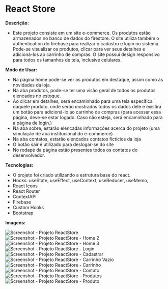# React Store

**Descrição:**
 - Este projeto consiste em um site e-commerce. Os produtos estão armazenados no banco de dados do firestore. O site utiliza também o authentication do firebase para realizar o cadastro e login no sistema. Pode-se visualizar os produtos, clicar para ver seus detalhes e adicioná-los ao carrinho de compras. O site possui design responsivo para todos os tamanhos de tela, inclusive celulares. 
 
 **Modo de Usar:**
 - Na página home pode-se ver os produtos em destaque, assim como as novidades da loja. 
 - Na aba produtos, pode-se ter uma visão geral de todos os produtos elencados no estoque.
 - Ao clicar em detalhes, será encaminhado para uma tela específica daquele produto, onde serão mostrados todos os dados dele e existirá um botão para adicioná-lo ao      carrinho de compras (para acessar essa página, deve-se estar logado. Caso não esteja, será encaminhado para a página de login.)
 - Na aba sobre, estarão elencadas informações acerca do projeto (uma simulação de aba institucional do e-commerce)
 - Na aba contatos, estarão elencados contatos fictícios da loja
 - O botão sair é utilizado para deslogar-se do site
 - No rodapé da página estão presentes todos os contatos do desenvolvedor.
 
 **Tecnologias:**
 - O projeto foi criado utilizando a estrutura base do react.
 - Hooks: useState, useEffect, useContext, useReducer, useMemo, 
 - React Icons
 - React Router
 - ContextAPI
 - Firebase
 - Custom Hooks
 - Bootstrap
 
 **Imagens:**
 
![Screenshot - Projeto ReactStore](https://user-images.githubusercontent.com/99328738/199133999-a2c7a54b-378f-45c2-9f01-f9fbac650032.PNG)
![Screenshot - Projeto ReactStore - Home 2](https://user-images.githubusercontent.com/99328738/199134003-8cb0aa7d-1f67-4c22-8e1b-2a08a5b724d7.PNG)
![Screenshot - Projeto ReactStore - Home 3](https://user-images.githubusercontent.com/99328738/199134011-0a9e62e0-9f31-4255-adc0-a5adf96057a5.PNG)
![Screenshot - Projeto ReactStore - Login](https://user-images.githubusercontent.com/99328738/199134022-e47198c1-ba6c-4bad-bcac-b5770b5b6fe0.PNG)
![Screenshot - Projeto ReactStore - Cadastrar](https://user-images.githubusercontent.com/99328738/199134029-91f026b3-f114-4acb-a4da-af5741d408a8.PNG)
![Screenshot - Projeto ReactStore - Carrinho Vazio](https://user-images.githubusercontent.com/99328738/199134033-c3519a09-b651-40d7-9ee0-1b41756e332b.PNG)
![Screenshot - Projeto ReactStore - Carrinho](https://user-images.githubusercontent.com/99328738/199134039-03e7a735-037c-48cc-8f20-dc0733ef478e.PNG)
![Screenshot - Projeto ReactStore - Contato](https://user-images.githubusercontent.com/99328738/199134048-1739d625-488d-4732-957b-a290b9334341.PNG)
![Screenshot - Projeto ReactStore - Produtos](https://user-images.githubusercontent.com/99328738/199134057-b35de890-89d3-4e50-97e5-23b767b435f8.PNG)
![Screenshot - Projeto ReactStore - Produto](https://user-images.githubusercontent.com/99328738/199134063-b8c98150-4ec6-46a2-8af0-87b7feec3609.PNG)



